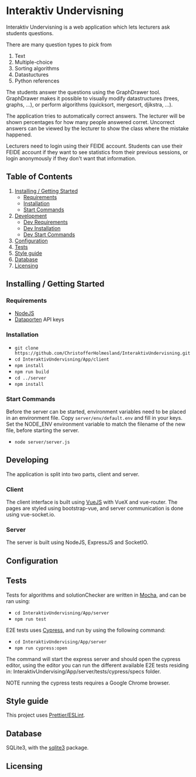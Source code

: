 # Interaktiv Undervisning
Interaktiv Undervisning is a web application which lets lecturers ask students questions.

There are many question types to pick from
1. Text
2. Multiple-choice
3. Sorting algorithms
4. Datastuctures
5. Python references

The students answer the questions using the GraphDrawer tool. GraphDrawer makes it possible to visually modify datastructures (trees, graphs, ...), or perform algorithms (quicksort, mergesort, djikstra, ...).

The application tries to automatically correct answers. The lecturer will be shown percentages for how many people answered corret. Uncorrect answers can be viewed by the lecturer to show the class where the mistake happened.

Lecturers need to login using their FEIDE account. Students can use their FEIDE account if they want to see statistics from their previous sessions, or login anonymously if they don't want that information.

## Table of Contents
1. [Installing / Getting Started](#Installing-/-Getting-Started)
    * [Requirements](#Requirements)
    * [Installation](#Installation)
    * [Start Commands](#Start-Commands)
2. [Development](#Development)
    * [Dev Requirements](#Dev-Requirements)
    * [Dev Installation](#Dev-Installation)
    * [Dev Start Commands](#Dev-Start-Commands)
3. [Configuration](#Configuration)
4. [Tests](#Tests)
5. [Style guide](#Style-guide)
6. [Database](#Database)
7. [Licensing](#Licensing)

## Installing / Getting Started 
### Requirements 
- [NodeJS](https://nodejs.org/en/)
- [Dataporten](https://docs.feide.no/) API keys

### Installation
- ```git clone https://github.com/ChristofferHolmesland/InteraktivUndervisning.git```
- ```cd InteraktivUndervisning/App/client```
- ```npm install```
- ```npm run build```
- ```cd ../server```
- ```npm install```

### Start Commands
Before the server can be started, environment variables need to be placed in an environment file.
Copy ```server/env/default.env``` and fill in your keys. Set the NODE_ENV environment variable to match
the filename of the new file, before starting the server.
- ```node server/server.js```

## Developing
The application is split into two parts, client and server.

### Client
The client interface is built using [VueJS](https://vuejs.org/) with VueX and vue-router. The pages are styled using bootstrap-vue, and server communication is done using vue-socket.io.

### Server
The server is built using NodeJS, ExpressJS and SocketIO.

## Configuration

## Tests
Tests for algorithms and solutionChecker are written in [Mocha](https://mochajs.org/), and can be ran using:
- ```cd InteraktivUndervisning/App/server```
- ```npm run test```

E2E tests uses [Cypress](https://www.cypress.io/), and run by using the following command:
- ```cd InteraktivUndervising/App/server```
- ```npm run cypress:open```

The command will start the express server and should open the cypress editor, using the editor you can run the different available E2E tests residing in: InteraktivUndervising/App/server/tests/cypress/specs folder.

NOTE running the cypress tests requires a Google Chrome browser. 

## Style guide
This project uses [Prettier/ESLint](https://prettier.io/docs/en/eslint.html).

## Database
SQLite3, with the [sqlite3](https://www.npmjs.com/package/sqlite3) package.

## Licensing
